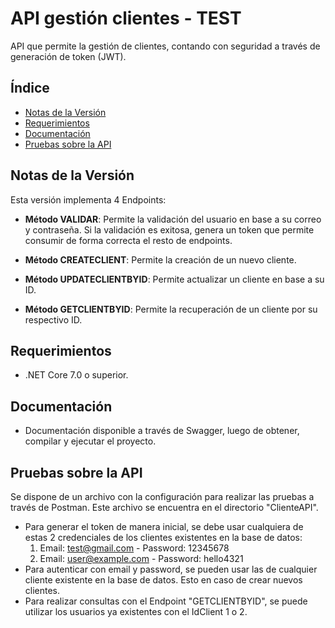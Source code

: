 # **API gestión clientes - TEST**

API que permite la gestión de clientes, contando con seguridad a través de generación de token (JWT).

## **Índice**

- [Notas de la Versión](https://github.com/CrLara88/ClientesAPI/tree/main#notas-de-la-versi%C3%B3n)
- [Requerimientos](https://github.com/CrLara88/ClientesAPI/tree/main#requerimientos)
- [Documentación](https://github.com/CrLara88/ClientesAPI/tree/main#documentaci%C3%B3n)
- [Pruebas sobre la API](https://github.com/CrLara88/ClientesAPI/tree/main#pruebas-sobre-la-api)

## **Notas de la Versión**

Esta versión implementa 4 Endpoints:

- **Método VALIDAR**: Permite la validación del usuario en base a su correo y contraseña. 
Si la validación es exitosa, genera un token que permite consumir de forma correcta el 
resto de endpoints.

- **Método CREATECLIENT**: Permite la creación de un nuevo cliente.

- **Método UPDATECLIENTBYID**: Permite actualizar un cliente en base a su ID.

- **Método GETCLIENTBYID**: Permite la recuperación de un cliente por su respectivo ID.

## **Requerimientos**
- .NET Core 7.0 o superior.

## **Documentación**
- Documentación disponible a través de Swagger, luego de obtener, compilar y ejecutar el proyecto.

## **Pruebas sobre la API**
Se dispone de un archivo con la configuración para realizar las pruebas a través de Postman. Este archivo se encuentra en el directorio "ClienteAPI".

- Para generar el token de manera inicial, se debe usar cualquiera de estas 2 credenciales de los clientes existentes en la base de datos:
  1. Email: test@gmail.com - Password: 12345678
  2. Email: user@example.com - Password: hello4321
- Para autenticar con email y password, se pueden usar las de cualquier cliente existente en la base de datos. Esto en caso de crear nuevos clientes.
- Para realizar consultas con el Endpoint "GETCLIENTBYID", se puede utilizar los usuarios ya existentes con el IdClient 1 o 2.

